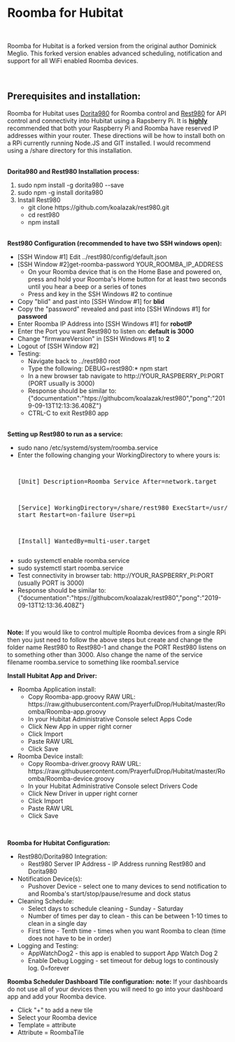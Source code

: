 <h1>Roomba for Hubitat</h1><br>
<p>Roomba for Hubitat is a forked version from the original author Dominick Meglio.  This forked version enables advanced scheduling, notification and 
support for all WiFi enabled Roomba devices.</p>
<br>
<h2>Prerequisites and installation:</h2>
<p>Roomba for Hubitat uses <a href="https://github.com/koalazak/dorita980">Dorita980</a> for Roomba control and <a href="https://github.com/koalazak/rest980">Rest980</a> for API control and connectivity into Hubitat using a Rapsberry Pi.  It is <b><u>highly</u></b> recommended that both your Raspberry Pi and Roomba have reserved IP addresses within your router.  These directions will be how to install both on a RPi currently running Node.JS and GIT installed.  I would recommend using a /share directory for this installation.</p><br>
<b>Dorita980 and Rest980 Installation process:</b>
<p>
<ol>
  <li>sudo npm install -g dorita980 --save</li>
  <li>sudo npm -g install dorita980</li>
  <li>Install Rest980
    <ul><li>git clone https://github.com/koalazak/rest980.git</li>
    <li>cd rest980</li>
    <li>npm install</li></ul></li>
</ol>
</p><br>
<b>Rest980 Configuration (recommended to have two SSH windows open):</b>
<ul>
  <li>[SSH Window #1] Edit ../rest980/config/default.json</li>
  <li>[SSH Window #2]get-roomba-password YOUR_ROOMBA_IP_ADDRESS
  <ul><li>On your Roomba device that is on the Home Base and powered on, press and hold your Roomba's Home button for at least two seconds until you hear a beep or a series of tones</li>
  <li>Press and key in the SSH Windows #2 to continue</li></ul>
  <li>Copy "blid" and past into [SSH Window #1] for <b>blid</b></li>
  <li>Copy the "password" revealed and past into [SSH Windows #1] for <b>password</b></li>
  <li>Enter Roomba IP Address into [SSH Windows #1] for <b>robotIP</b></li>
  <li>Enter the Port you want Rest980 to listen on: <b>default is 3000</b></li>
  <li>Change "firmwareVersion" in [SSH Windows #1] to <b>2</b></li>
    <li>Logout of [SSH Window #2]</li>
    <li>Testing:<ul>
      <li>Navigate back to ../rest980 root</li>
      <li>Type the following: DEBUG=rest980:* npm start</li>
      <li>In a new browser tab navigate to http://YOUR_RASPBERRY_PI:PORT (PORT usually is 3000)</li>
      <li>Response should be similar to: {"documentation":"htps://githubcom/koalazak/rest980","pong":"2019-09-13T12:13:36.408Z"}</li>       <li>CTRL-C to exit Rest980 app</li></ul>
</ul><br>
    <b>Setting up Rest980 to run as a service:</b>
    <ul><li>sudo nano /etc/systemd/system/roomba.service</li>
      <li>Enter the following changing your WorkingDirectory to where yours is:<br><p>
<pre>

[Unit]
Description=Roomba Service
After=network.target

[Service]
WorkingDirectory=/share/rest980
ExecStart=/usr/bin/npm start
Restart=on-failure
User=pi

[Install]
WantedBy=multi-user.target
</pre> 
</p></li>
<li>sudo systemctl enable roomba.service</li>
<li>sudo systemctl start roomba.service</li>
<li>Test connectivity in browser tab: http://YOUR_RASPBERRY_PI:PORT (usually PORT is 3000)</li>
<li>Response should be similar to: <br>{"documentation":"htps://githubcom/koalazak/rest980","pong":"2019-09-13T12:13:36.408Z"}</li>       
  </ul><br>
<p><b>Note:</b> If you would like to control multiple Roomba devices from a single RPi then you just need to follow the above steps but create and change the folder name Rest980 to Rest980-1 and change the PORT Rest980 listens on to something other than 3000.  Also change the name of the service filename roomba.service to something like roomba1.service</p>  
<b>Install Hubitat App and Driver:</b>
<ul>
  <li>Roomba Application install:
    <ul>
      <li>Copy Roomba-app.groovy RAW URL: https://raw.githubusercontent.com/PrayerfulDrop/Hubitat/master/Roomba/Roomba-app.groovy
      <li>In your Hubitat Administrative Console select Apps Code</li>
      <li>Click New App in upper right corner</li>
      <li>Click Import</li>
      <li>Paste RAW URL</li>
      <li>Click Save</li>
    </ul>
  </li>
  <li>Roomba Device install:
    <ul>
      <li>Copy Roomba-driver.groovy RAW URL: https://raw.githubusercontent.com/PrayerfulDrop/Hubitat/master/Roomba/Roomba-device.groovy
      <li>In your Hubitat Administrative Console select Drivers Code</li>
      <li>Click New Driver in upper right corner</li>
      <li>Click Import</li>
      <li>Paste RAW URL</li>
      <li>Click Save</li>
    </ul>
  </li>
</ul><br>

<b>Roomba for Hubitat Configuration:</b>
<ul>
  <li>Rest980/Dorita980 Integration:<ul><li>Rest980 Server IP Address - IP Address running Rest980 and Dorita980</li></ul></li>
  <li>Notification Device(s):<ul><li>Pushover Device - select one to many devices to send notification to and Roomba's start/stop/pause/resume and dock status</li></ul></li>
  <li>Cleaning Schedule:<ul><li>Select days to schedule cleaning - Sunday - Saturday</li>
    <li>Number of times per day to clean - this can be between 1-10 times to clean in a single day</li>
    <li>First time - Tenth time - times when you want Roomba to clean (time does not have to be in order)</li></ul></li>
  <li>Logging and Testing:<ul><li>AppWatchDog2 - this app is enabled to support App Watch Dog 2</li>
  <li>Enable Debug Logging - set timeout for debug logs to continously log.  0=forever</li></ul></li>
</ul>  

<b>Roomba Scheduler Dashboard Tile configuration:</b>
  <b>note:</b> If your dashboards do not use all of your devices then you will need to go into your dashboard app and add your Roomba device.
  <ul>
  <li>Click "+" to add a new tile</li>
  <li>Select your Roomba device</li>
  <li>Template = attribute</li>
  <li>Attribute = RoombaTile</li>
  <ul>
    
      
